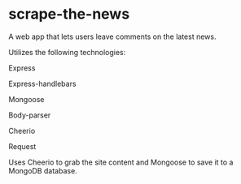 # scrape-the-news

A web app that lets users leave comments on the latest news.

Utilizes the following technologies:

Express

Express-handlebars

Mongoose

Body-parser

Cheerio

Request

Uses Cheerio to grab the site content and Mongoose to save it to a MongoDB database.
